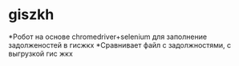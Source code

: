 # giszkh
*Робот на основе chromedriver+selenium для заполнение задолженостей в гисжкх
*Сравнивает файл с задолжностями, с выгрузкой гис жкх
